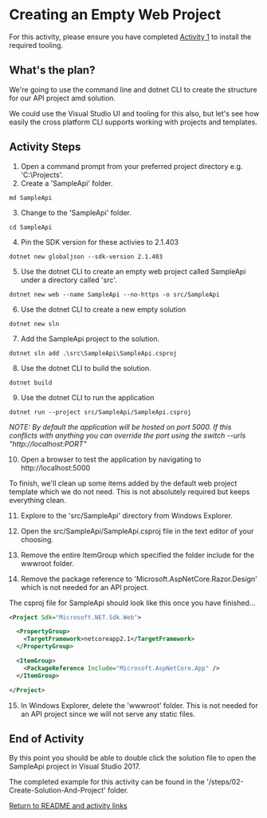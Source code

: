 # Creating an Empty Web Project

For this activity, please ensure you have completed [Activity 1](01-InstallTooling.md) to install the required tooling.

## What's the plan?

We're going to use the command line and dotnet CLI to create the structure for our API project amd solution.

We could use the Visual Studio UI and tooling for this also, but let's see how easily the cross platform CLI supports working with projects and templates.

## Activity Steps

1. Open a command prompt from your preferred project directory e.g. 'C:\Projects\'.
2. Create a 'SampleApi' folder.

```md SampleApi```

3. Change to the 'SampleApi' folder.

```cd SampleApi```

4. Pin the SDK version for these activies to 2.1.403 

```dotnet new globaljson --sdk-version 2.1.403```

5. Use the dotnet CLI to create an empty web project called SampleApi under a directory called 'src'.

```dotnet new web --name SampleApi --no-https -o src/SampleApi```

6. Use the dotnet CLI to create a new empty solution

```dotnet new sln```

7. Add the SampleApi project to the solution.

```dotnet sln add .\src\SampleApi\SampleApi.csproj```

8. Use the dotnet CLI to build the solution.

```dotnet build```

9. Use the dotnet CLI to run the application

```dotnet run --project src/SampleApi/SampleApi.csproj```

*NOTE: By default the application will be hosted on port 5000. If this conflicts with anything you can override the port using the switch  --urls "http://localhost:PORT"*

10. Open a browser to test the application by navigating to http://localhost:5000

To finish, we'll clean up some items added by the default web project template which we do not need. This is not absolutely required but keeps everything clean.

11. Explore to the 'src/SampleApi' directory from Windows Explorer. 
12. Open the src/SampleApi/SampleApi.csproj file in the text editor of your choosing.

13. Remove the entire ItemGroup which specified the folder include for the wwwroot folder.
14. Remove the package reference to 'Microsoft.AspNetCore.Razor.Design' which is not needed for an API project.

The csproj file for SampleApi should look like this once you have finished...

```xml
<Project Sdk="Microsoft.NET.Sdk.Web">

  <PropertyGroup>
    <TargetFramework>netcoreapp2.1</TargetFramework>
  </PropertyGroup>

  <ItemGroup>
    <PackageReference Include="Microsoft.AspNetCore.App" />
  </ItemGroup>

</Project>
```

15. In Windows Explorer, delete the 'wwwroot' folder. This is not needed for an API project since we will not serve any static files.

## End of Activity

By this point you should be able to double click the solution file to open the SampleApi project in Visual Studio 2017.

The completed example for this activity can be found in the '/steps/02-Create-Solution-And-Project' folder.

[Return to README and activity links](../README.md)